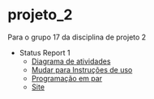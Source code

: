 # projeto_2
Para o grupo 17 da disciplina de projeto 2
- Status Report 1
  - <a href="https://github.com/pedroguswander/projeto_2/blob/3865d9f579056284682641b6a34467a5467648cb/UML_G17.jpg">Diagrama de atividades</a>
  - <a href="https://github.com/pedroguswander/projeto_2/blob/3865d9f579056284682641b6a34467a5467648cb/UML_G17.jpg">Mudar para Instruções de uso</a>
  - <a href="https://github.com/pedroguswander/projeto_2/blob/3865d9f579056284682641b6a34467a5467648cb/UML_G17.jpg">Programação em par</a>
  - <a href="djangodeploy-d5cub5dmdwgxa4e9.brazilsouth-01.azurewebsites.net">Site</a>
